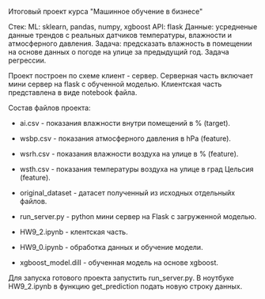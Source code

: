 Итоговый проект курса "Машинное обучение в бизнесе"

Стек:
ML: sklearn, pandas, numpy, xgboost API: flask Данные: усредненые данные трендов с реальных датчиков температуры, влажности и атмосферного давления.
Задача: предсказать влажность в помещении на основе данных о погоде на улице за предыдущий год. Задача регрессии. 

Проект построен по схеме клиент - сервер. Серверная часть включает мини сервер на flask с обученной моделью. Клиентская часть представлена в виде notebook файла. 

Состав файлов проекта:
 - ai.csv - показания влажности внутри помещений в % (target).
 - wsbp.csv - показания атмосферного давления в hPa (feature).
 - wsrh.csv - показания влажности воздуха на улице в % (feature).
 - wsth.csv - показания температуры воздуха на улице в град Цельсия (feature).
 - original_dataset - датасет полученный из исходных отдельныйх файлов. 
  
 - run_server.py - python мини сервер на Flask с загруженной моделью.
 - HW9_2.ipynb - клентская часть.
 - HW9_0.ipynb - обработка данных и обучение модели.
 - xgboost_model.dill - обученная модель на основе xgboost.
  
Для запуска готового проекта запустить run_server.py. В ноутбуке HW9_2.ipynb в функцию get_prediction подать новую строку данных.   
  
